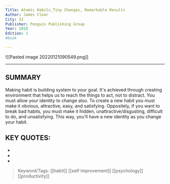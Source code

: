 ```yaml
---
Title: Atomic Habits_Tiny Changes, Remarkable Results
Author: James Clear
City: SI
Publisher: Penguin Publishing Group
Year: 2018
Edition: 1
#book

---
```


![[Pasted image 20220121090549.png]]



---

## SUMMARY
Making habit is building system to your goal. It's achieved through creating environment that helps us to reach the things to act, not to distract. You must allow your identity to change also. To create a new habit you must make it obvious, attractive, easy, and satisfying. Oppositely, if you want to break bad habits, you must make it hidden, unattractive/disgusting, difficult to do, and unsatisfying. This way, you'll have a new identity as you change your habit. 

## KEY QUOTES:
-
-
-


> Keyword/Tags: [[habit]] [[self improvement]] [[psychology]] [[productivity]]

